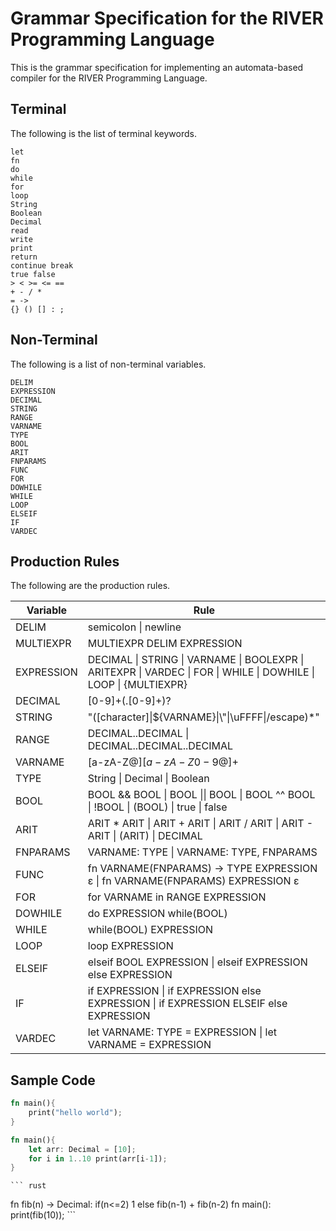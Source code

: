 # Grammar Specification for the RIVER Programming Language

This is the grammar specification for implementing an automata-based compiler for the RIVER Programming Language.

## Terminal
The following is the list of terminal keywords.
```
let
fn
do
while
for
loop
String
Boolean
Decimal
read
write
print
return
continue break
true false
> < >= <= ==
+ - / *
= ->
{} () [] : ;
```

## Non-Terminal
The following is a list of non-terminal variables.
```
DELIM
EXPRESSION
DECIMAL
STRING
RANGE
VARNAME
TYPE
BOOL
ARIT
FNPARAMS
FUNC
FOR
DOWHILE
WHILE
LOOP
ELSEIF
IF
VARDEC
```

## Production Rules
The following are the production rules.

|  Variable  | Rule                                                         |
|------------|--------------------------------------------------------------|
| DELIM      | semicolon \| newline |
| MULTIEXPR  | MULTIEXPR DELIM EXPRESSION |
| EXPRESSION | DECIMAL \| STRING \| VARNAME \| BOOLEXPR \| ARITEXPR \| VARDEC \| FOR \| WHILE \| DOWHILE \| LOOP \| {MULTIEXPR} |
| DECIMAL    | [0-9]+(\.[0-9]+)?
| STRING     | \"\([character]\|${VARNAME}\|\\\"\|\uFFFF\|/escape\)\*\" |
| RANGE      | DECIMAL..DECIMAL \| DECIMAL..DECIMAL..DECIMAL |
| VARNAME    | [a-zA-Z$@][a-zA-Z0-9$@]+ |
| TYPE       | String \| Decimal \| Boolean |
| BOOL       | BOOL && BOOL \| BOOL \|\| BOOL \| BOOL ^^ BOOL \| !BOOL \| (BOOL) \| true \| false |
| ARIT       | ARIT * ARIT \| ARIT + ARIT \| ARIT / ARIT \| ARIT - ARIT \| (ARIT) \| DECIMAL |
| FNPARAMS   | VARNAME: TYPE \| VARNAME: TYPE, FNPARAMS |
| FUNC       | fn VARNAME(FNPARAMS) -> TYPE EXPRESSION ε \| fn VARNAME(FNPARAMS) EXPRESSION ε |
| FOR        | for VARNAME in RANGE EXPRESSION |
| DOWHILE    | do EXPRESSION while(BOOL) |
| WHILE      | while(BOOL) EXPRESSION |
| LOOP       | loop EXPRESSION |
| ELSEIF     | elseif BOOL EXPRESSION \| elseif EXPRESSION else EXPRESSION |
| IF         | if EXPRESSION \| if EXPRESSION else EXPRESSION \| if EXPRESSION ELSEIF else EXPRESSION |
| VARDEC     | let VARNAME: TYPE = EXPRESSION \| let VARNAME = EXPRESSION |



## Sample Code

``` rust
fn main(){
	print("hello world");
}
```

``` rust
fn main(){
	let arr: Decimal = [10];
	for i in 1..10 print(arr[i-1]);
}
```

	``` rust
fn fib(n) -> Decimal: if(n<=2) 1 else fib(n-1) + fib(n-2)
	fn main(): print(fib(10));
	```
